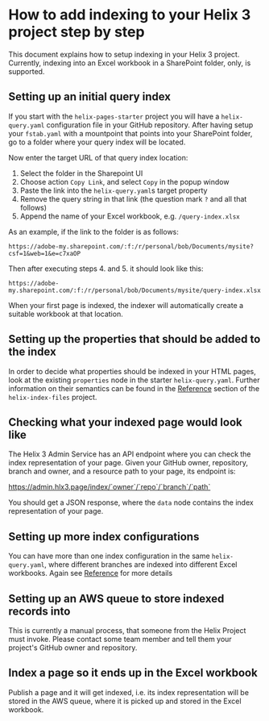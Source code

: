 # How to add indexing to your Helix 3 project step by step

This document explains how to setup indexing in your Helix 3 project. Currently, indexing into
an Excel workbook in a SharePoint folder, only, is supported.

## Setting up an initial query index

If you start with the `helix-pages-starter` project you will have a `helix-query.yaml` configuration
file in your GitHub repository. After having setup your `fstab.yaml` with a mountpoint that points
into your SharePoint folder, go to a folder where your query index will be located.

Now enter the target URL of that query index location:

1. Select the folder in the Sharepoint UI
2. Choose action `Copy Link`, and select `Copy` in the popup window
3. Paste the link into the `helix-query.yaml`s target property
4. Remove the query string in that link (the question mark `?` and all that follows)
5. Append the name of your Excel workbook, e.g. `/query-index.xlsx`

As an example, if the link to the folder is as follows:

`https://adobe-my.sharepoint.com/:f:/r/personal/bob/Documents/mysite?csf=1&web=1&e=c7xaOP`

Then after executing steps 4. and 5. it should look like this:

`https://adobe-my.sharepoint.com/:f:/r/personal/bob/Documents/mysite/query-index.xlsx`

When your first page is indexed, the indexer will automatically create a suitable workbook at
that location.

## Setting up the properties that should be added to the index

In order to decide what properties should be indexed in your HTML pages, look at the existing
`properties` node in the starter `helix-query.yaml`. Further information on their semantics can be
found in the [Reference](https://github.com/adobe/helix-index-files#reference) section of the
`helix-index-files` project.

## Checking what your indexed page would look like

The Helix 3 Admin Service has an API endpoint where you can check the index representation of
your page. Given your GitHub owner, repository, branch and owner, and a resource path to your
page, its endpoint is:

https://admin.hlx3.page/index/`owner`/`repo`/`branch`/`path`

You should get a JSON response, where the `data` node contains the index representation of
your page.

## Setting up more index configurations

You can have more than one index configuration in the same `helix-query.yaml`, where different
branches are indexed into different Excel workbooks. Again see
[Reference](https://github.com/adobe/helix-index-files#reference) for more details

## Setting up an AWS queue to store indexed records into

This is currently a manual process, that someone from the Helix Project must invoke. Please contact
some team member and tell them your project's GitHub owner and repository.

## Index a page so it ends up in the Excel workbook

Publish a page and it will get indexed, i.e. its index representation will be stored in the AWS
queue, where it is picked up and stored in the Excel workbook.
